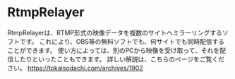 # RtmpRelayer
RtmpRelayerは、RTMP形式の映像データを複数のサイトへミラーリングするソフトです。
これにより、OBS等の無料ソフトでも、何サイトでも同時配信することができます。
使い方によっては、別のPCから映像を受け取って、それを配信したりといったこともできます。
詳しい解説は、こちらのページをご覧ください。
https://tokaisodachi.com/archives/1902
